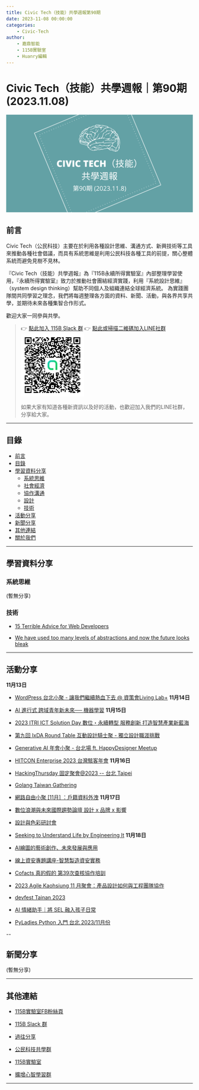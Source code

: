 ```yaml
---
title: Civic Tech（技能）共學週報第90期
date: 2023-11-08 00:00:00
categories:
	- Civic-Tech
author:
	- 嘉鼎智能
	- 115B實驗室
	- Huanry編輯
---
```

# Civic Tech（技能）共學週報｜第90期 (2023.11.08)

![Civic-Tech-90](/img/ct/90.png)

## 前言

Civic Tech（公民科技）主要在於利用各種設計思維、溝通方式、新興技術等工具來推動各種社會倡議，而具有系統思維是利用公民科技各種工具的前提，關心整體系統而避免見樹不見林。

『Civic Tech（技能）共學週報』為『115B永續所得實驗室』內部整理學習使用，『永續所得實驗室』致力於推動社會團結經濟實踐，利用『系統設計思維』（system design thinking）幫助不同個人及組織連結全球經濟系統。
為實踐團隊間共同學習之理念，我們將每週整理各方面的資料、新聞、活動，與各界共享共學，並期待未來各種集智合作形式。

歡迎大家一同參與共學。

>👉  [點此加入 115B Slack 群](https://bit.ly/Slack115b)
>👉  [點此或掃描二維碼加入LINE社群](https://line.me/ti/g2/Dj4AkbdDsY6o4D_CdDUB6Q)
>[![公民科技共學群](/img/產品共學群.jpg)](https://line.me/ti/g2/Dj4AkbdDsY6o4D_CdDUB6Q)
>
>如果大家有知道各種新資訊以及好的活動，也歡迎加入我們的LINE社群，分享給大家。

---
## 目錄
- [前言](#前言)
- [目錄](#目錄)
- [學習資料分享](#學習資料分享)
	- [系統思維](#系統思維)
	- [社會經濟](#社會經濟)
	- [協作溝通](#協作溝通)
	- [設計](#設計)
	- [技術](#技術)
- [活動分享](#活動分享)
- [新聞分享](#新聞分享)
- [其他連結](#其他連結)
- [關於我們](#關於我們)

---
## 學習資料分享
### 系統思維

(暫無分享)

### 技術

- [15 Terrible Advice for Web Developers](https://fadamakis.com/15-terrible-advice-for-web-developers-e821e95f5d18)

- [We have used too many levels of abstractions and now the future looks bleak](https://unixsheikh.com/articles/we-have-used-too-many-levels-of-abstractions-and-now-the-future-looks-bleak.html)

---
## 活動分享

**11月13日**
- [WordPress 台北小聚 - 讓我們繼續熱血下去 @ 資策會Living Lab+](https://www.meetup.com/taipei-wordpress/events/296986388/)
**11月14日**
- [AI 進行式 跨域青年新未來── 機器學習](https://www.accupass.com/event/2310300801221999352490)
**11月15日**
- [2023 ITRI ICT Solution Day 數位・永續轉型 服務創新 打造智慧產業新藍海](https://www.accupass.com/event/2311070123011974971667)

- [第九回 IxDA Round Table 互動設計騎士聚 - 獨立設計職涯挑戰](https://ixda.kktix.cc/events/ixdatw-round-table-9)

- [Generative AI 年會小聚 - 台北場 ft. HappyDesigner Meetup](https://blindegg.kktix.cc/events/202311gai)

- [HITCON Enterprise 2023 台灣駭客年會](https://hitcon.kktix.cc/events/hitcon-ent-2023)
**11月16日**
- [HackingThursday 固定聚會@2023 -- 台北 Taipei](https://www.meetup.com/hackingthursday/events/296988724/)

- [Golang Taiwan Gathering ](https://www.meetup.com/golang-taipei-meetup/events/296578927/)

- [網路自由小聚 [11月] ：戶籍資料外洩](https://ocftw.kktix.cc/events/internetfreedom-november2023)
**11月17日**
- [數位浪潮與未來國際趨勢論壇 設計 x 品牌 x 影響](https://www.accupass.com/event/2310170401198173908190)

- [設計與色彩研討會](https://tdri.surveycake.biz/s/kylzY)

- [Seeking to Understand Life by Engineering It](https://technologyandlife.kktix.cc/events/11-17-23)
**11月18日**
- [AI繪圖的藝術創作、未來發展與應用](https://tpml.gov.taipei/News_Content.aspx?n=D86E817AA7D0F758&sms=9D72E82EC16F3E64&s=BC8C83E55AA14F7A)

- [線上資安專題講座-智慧製造資安實務](https://isipevent.kktix.cc/events/098efec3)

- [Cofacts 真的假的 第39次查核協作培訓](https://cofacts.kktix.cc/events/cofactseditor39)

- [2023 Agile Kaohsiung 11 月聚會：產品設計如何與工程團隊協作](https://agilekaohsiung.kktix.cc/events/nov-18)

- [devfest Tainan 2023](https://www.accupass.com/event/2309241123146190653810)

- [AI 情緒助手｜將 SEL 融入孩子日常](https://www.accupass.com/event/2311031700414480844440)

- [PyLadies Python 入門 台北 2023/11月份](https://www.accupass.com/event/2310101813107091508740)

--
## 新聞分享

(暫無分享)

---
## 其他連結

- [115B實驗室FB粉絲頁](https://www.facebook.com/%E6%B0%B8%E7%BA%8C%E6%89%80%E5%BE%97%E5%AF%A6%E9%A9%97%E5%AE%A4-102916798609139)

- [115B Slack 群](https://bit.ly/Slack115b)

- [過往分享](/categories/Civic-Tech)

- [公民科技共學群](https://line.me/ti/g2/Dj4AkbdDsY6o4D_CdDUB6Q?utm_source=invitation&utm_medium=link_copy&utm_campaign=default)

- [115B實驗室](https://line.me/ti/g2/asPFU-0w4o9MIRSBdb4gtg?utm_source=invitation&utm_medium=link_copy&utm_campaign=default)

- [擴增心智學習群](https://line.me/ti/g2/asPFU-0w4o9MIRSBdb4gtg?utm_source=invitation&utm_medium=link_copy&utm_campaign=default)

---